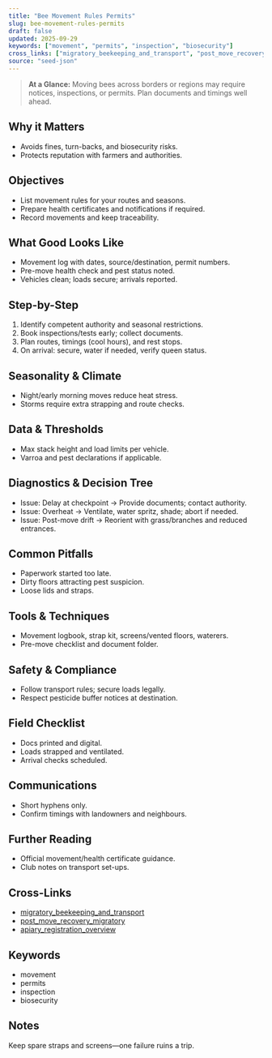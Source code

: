```yaml
---
title: "Bee Movement Rules Permits"
slug: bee-movement-rules-permits
draft: false
updated: 2025-09-29
keywords: ["movement", "permits", "inspection", "biosecurity"]
cross_links: ["migratory_beekeeping_and_transport", "post_move_recovery_migratory", "apiary_registration_overview"]
source: "seed-json"
---
```


> **At a Glance:** Moving bees across borders or regions may require notices, inspections, or permits. Plan documents and timings well ahead.

## Why it Matters
- Avoids fines, turn-backs, and biosecurity risks.
- Protects reputation with farmers and authorities.

## Objectives
- List movement rules for your routes and seasons.
- Prepare health certificates and notifications if required.
- Record movements and keep traceability.

## What Good Looks Like
- Movement log with dates, source/destination, permit numbers.
- Pre-move health check and pest status noted.
- Vehicles clean; loads secure; arrivals reported.

## Step-by-Step
1) Identify competent authority and seasonal restrictions.
2) Book inspections/tests early; collect documents.
3) Plan routes, timings (cool hours), and rest stops.
4) On arrival: secure, water if needed, verify queen status.

## Seasonality & Climate
- Night/early morning moves reduce heat stress.
- Storms require extra strapping and route checks.

## Data & Thresholds
- Max stack height and load limits per vehicle.
- Varroa and pest declarations if applicable.

## Diagnostics & Decision Tree
- Issue: Delay at checkpoint -> Provide documents; contact authority.
- Issue: Overheat -> Ventilate, water spritz, shade; abort if needed.
- Issue: Post-move drift -> Reorient with grass/branches and reduced entrances.

## Common Pitfalls
- Paperwork started too late.
- Dirty floors attracting pest suspicion.
- Loose lids and straps.

## Tools & Techniques
- Movement logbook, strap kit, screens/vented floors, waterers.
- Pre-move checklist and document folder.

## Safety & Compliance
- Follow transport rules; secure loads legally.
- Respect pesticide buffer notices at destination.

## Field Checklist
- Docs printed and digital.
- Loads strapped and ventilated.
- Arrival checks scheduled.

## Communications
- Short hyphens only.
- Confirm timings with landowners and neighbours.

## Further Reading
- Official movement/health certificate guidance.
- Club notes on transport set-ups.

## Cross-Links
- [migratory_beekeeping_and_transport](/topics/migratory-beekeeping-and-transport/)
- [post_move_recovery_migratory](/topics/post-move-recovery-migratory/)
- [apiary_registration_overview](/topics/apiary-registration-overview/)

## Keywords
- movement
- permits
- inspection
- biosecurity

## Notes
Keep spare straps and screens—one failure ruins a trip.

